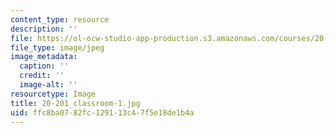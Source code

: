 ```yaml
---
content_type: resource
description: ''
file: https://ol-ocw-studio-app-production.s3.amazonaws.com/courses/20-201-mechanisms-of-drug-actions-fall-2013/ffc8ba0782fc129113c47f5e18de1b4a_20-201_classroom-1.jpg
file_type: image/jpeg
image_metadata:
  caption: ''
  credit: ''
  image-alt: ''
resourcetype: Image
title: 20-201_classroom-1.jpg
uid: ffc8ba07-82fc-1291-13c4-7f5e18de1b4a
---
```

